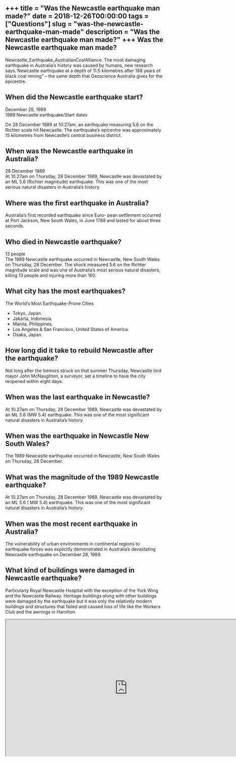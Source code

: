 +++
title = "Was the Newcastle earthquake man made?"
date = 2018-12-26T00:00:00
tags = ["Questions"]
slug = "was-the-newcastle-earthquake-man-made"
description = "Was the Newcastle earthquake man made?"
+++
Was the Newcastle earthquake man made?
--------------------------------------

Newcastle\_Earthquake\_AustralianCoalAlliance. The most damaging earthquake in Australia’s history was caused by humans, new research says. Newcastle earthquake at a depth of 11.5 kilometres after 188 years of black coal mining” – the same depth that Geoscience Australia gives for the epicentre.

When did the Newcastle earthquake start?
----------------------------------------

December 28, 1989  
1989 Newcastle earthquake/Start dates

On 28 December 1989 at 10:27am, an earthquake measuring 5.6 on the Richter scale hit Newcastle. The earthquake’s epicentre was approximately 15 kilometres from Newcastle’s central business district.

When was the Newcastle earthquake in Australia?
-----------------------------------------------

28 December 1989  
At 10.27am on Thursday, 28 December 1989, Newcastle was devastated by an ML 5.6 (Richter magnitude) earthquake. This was one of the most serious natural disasters in Australia’s history.

Where was the first earthquake in Australia?
--------------------------------------------

Australia’s first recorded earthquake since Euro- pean settlement occurred at Port Jackson, New South Wales, in June 1788 and lasted for about three seconds.

Who died in Newcastle earthquake?
---------------------------------

13 people  
The 1989 Newcastle earthquake occurred in Newcastle, New South Wales on Thursday, 28 December. The shock measured 5.6 on the Richter magnitude scale and was one of Australia’s most serious natural disasters, killing 13 people and injuring more than 160.

What city has the most earthquakes?
-----------------------------------

The World’s Most Earthquake-Prone Cities

- Tokyo, Japan.
- Jakarta, Indonesia.
- Manila, Philippines.
- Los Angeles &amp; San Francisco, United States of America.
- Osaka, Japan.

How long did it take to rebuild Newcastle after the earthquake?
---------------------------------------------------------------

Not long after the tremors struck on that summer Thursday, Newcastle lord mayor John McNaughton, a surveyor, set a timeline to have the city reopened within eight days.

When was the last earthquake in Newcastle?
------------------------------------------

At 10.27am on Thursday, 28 December 1989, Newcastle was devastated by an ML 5.6 (MW 5.4) earthquake. This was one of the most significant natural disasters in Australia’s history.

When was the earthquake in Newcastle New South Wales?
-----------------------------------------------------

The 1989 Newcastle earthquake occurred in Newcastle, New South Wales on Thursday, 28 December.

What was the magnitude of the 1989 Newcastle earthquake?
--------------------------------------------------------

At 10.27am on Thursday, 28 December 1989, Newcastle was devastated by an ML 5.6 ( MW 5.4) earthquake. This was one of the most significant natural disasters in Australia’s history.

When was the most recent earthquake in Australia?
-------------------------------------------------

The vulnerability of urban environments in continental regions to earthquake forces was explicitly demonstrated in Australia’s devastating Newcastle earthquake on December 28, 1989.

What kind of buildings were damaged in Newcastle earthquake?
------------------------------------------------------------

Particularly Royal Newcastle Hospital with the exception of the York Wing and the Newcastle Railway. Heritage buildings along with other buildings were damaged by the earthquake but it was only the relatively modern buildings and structures that failed and caused loss of life like the Workers Club and the awnings in Hamilton.

<iframe allow="accelerometer; autoplay; clipboard-write; encrypted-media; gyroscope; picture-in-picture" allowfullscreen="" class="__youtube_prefs__  epyt-is-override  no-lazyload" data-no-lazy="1" data-origheight="433" data-origwidth="770" data-skipgform_ajax_framebjll="" height="433" id="_ytid_71856" loading="lazy" src="https://www.youtube.com/embed/g5US84JAX2U?enablejsapi=1&autoplay=0&cc_load_policy=0&cc_lang_pref=&iv_load_policy=1&loop=0&modestbranding=0&rel=1&fs=1&playsinline=0&autohide=2&theme=dark&color=red&controls=1&" title="YouTube player" width="770"></iframe>